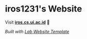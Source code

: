 
# iros1231's Website

Visit **[iros.cs.ui.ac.id](https://iros.cs.ui.ac.id)** 🚀

_Built with [Lab Website Template](https://greene-lab.gitbook.io/lab-website-template-docs)_

